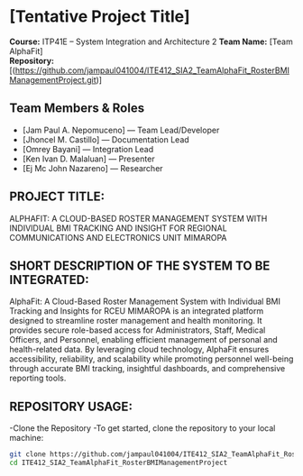 # [Tentative Project Title]
**Course:** ITP41E – System Integration and Architecture 2
**Team Name:** [Team AlphaFit]  
**Repository:** [(https://github.com/jampaul041004/ITE412_SIA2_TeamAlphaFit_RosterBMIManagementProject.git)]


## Team Members & Roles
- [Jam Paul A. Nepomuceno] — Team Lead/Developer
- [Jhoncel M. Castillo] — Documentation Lead
- [Omrey Bayani] — Integration Lead
- [Ken Ivan D. Malaluan] — Presenter
- [Ej Mc John Nazareno] — Researcher
  


## PROJECT TITLE: 
ALPHAFIT: A CLOUD-BASED ROSTER MANAGEMENT SYSTEM WITH INDIVIDUAL BMI TRACKING AND INSIGHT FOR REGIONAL COMMUNICATIONS AND ELECTRONICS UNIT MIMAROPA

## SHORT DESCRIPTION OF THE SYSTEM TO BE INTEGRATED:
  AlphaFit: A Cloud-Based Roster Management System with Individual BMI Tracking and Insights for RCEU MIMAROPA is an integrated platform designed to streamline roster management and health monitoring. It provides secure role-based access for Administrators, Staff, Medical Officers, and Personnel, enabling efficient management of personal and health-related data. By leveraging cloud technology, AlphaFit ensures accessibility, reliability, and scalability while promoting personnel well-being through accurate BMI tracking, insightful dashboards, and comprehensive reporting tools.

## REPOSITORY USAGE:
-Clone the Repository
-To get started, clone the repository to your local machine:
```bash
git clone https://github.com/jampaul041004/ITE412_SIA2_TeamAlphaFit_RosterBMIManagementProject.git
cd ITE412_SIA2_TeamAlphaFit_RosterBMIManagementProject

